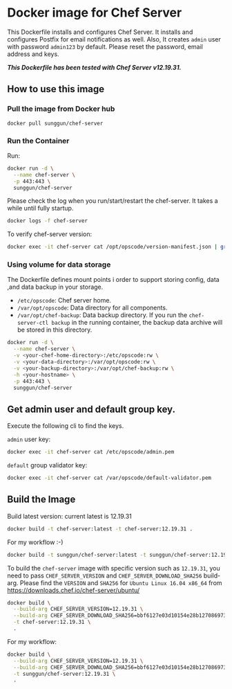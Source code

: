 # Docker image for Chef Server

This Dockerfile installs and configures Chef Server. It installs and configures Postfix for email notifications as well.
Also, It creates `admin` user with password `admin123` by default. Please reset the password, email address and keys.

***This Dockerfile has been tested with Chef Server v12.19.31.***

## How to use this image

### Pull the image from Docker hub

```
docker pull sunggun/chef-server
```

### Run the Container

Run:
```bash
docker run -d \
  --name chef-server \
  -p 443:443 \
  sunggun/chef-server
```

Please check the log when you run/start/restart the chef-server. It takes a while until fully startup.
```bash
docker logs -f chef-server
```

To verify chef-server version:
```bash
docker exec -it chef-server cat /opt/opscode/version-manifest.json | grep build_version
```

### Using volume for data storage
The Dockerfile defines mount points i order to support storing config, data ,and data backup in your storage.

* `/etc/opscode`: Chef server home.
* `/var/opt/opscode`: Data directory for all components.
* `/var/opt/chef-backup`: Data backup directory. If you run the `chef-server-ctl backup` in the running container, the backup data archive will be stored in this directory.

```bash
docker run -d \
  --name chef-server \
  -v <your-chef-home-directory>:/etc/opscode:rw \
  -v <your-data-directory>:/var/opt/opscode:rw \
  -v <your-backup-directory>:/var/opt/chef-backup:rw \
  -h <your-hostname> \
  -p 443:443 \
  sunggun/chef-server
```

## Get admin user and default group key.

Execute the following cli to find the keys.

`admin` user key:
```bash
docker exec -it chef-server cat /etc/opscode/admin.pem
```

`default` group validator key:
```bash
docker exec -it chef-server cat /var/opscode/default-validator.pem
```

## Build the Image

Build latest version: current latest is 12.19.31
```bash
docker build -t chef-server:latest -t chef-server:12.19.31 .
```

For my workflow :-)
```bash
docker build -t sunggun/chef-server:latest -t sunggun/chef-server:12.19.31 .
```

To build the `chef-server` image with specific version such as `12.19.31`, you need to pass `CHEF_SERVER_VERSION` and `CHEF_SERVER_DOWNLOAD_SHA256` build-arg.
Please find the `VERSION` and `SHA256` for `Ubuntu Linux 16.04 x86_64` from <https://downloads.chef.io/chef-server/ubuntu/>

```bash
docker build \
  --build-arg CHEF_SERVER_VERSION=12.19.31 \
  --build-arg CHEF_SERVER_DOWNLOAD_SHA256=bbf6127e03d10154e28b1270869731b38bd5a0981c9f9cb96f973c290d14c4df \
  -t chef-server:12.19.31 \
  .
```

For my workflow:
```bash
docker build \
  --build-arg CHEF_SERVER_VERSION=12.19.31 \
  --build-arg CHEF_SERVER_DOWNLOAD_SHA256=bbf6127e03d10154e28b1270869731b38bd5a0981c9f9cb96f973c290d14c4df \
  -t sunggun/chef-server:12.19.31 \
  .
```
